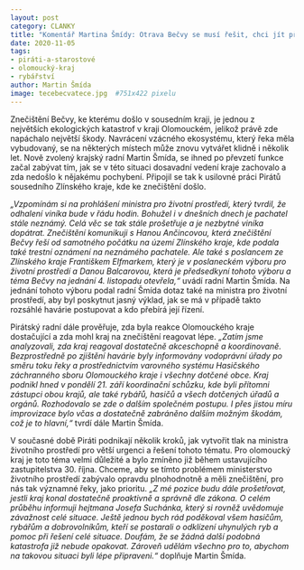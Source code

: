 ```yaml
---
layout: post
category: CLANKY
title: "Komentář Martina Šmídy: Otrava Bečvy se musí řešit, chci jít příkladem"
date: 2020-11-05
tags: 
- piráti-a-starostové
- olomoucký-kraj
- rybářství
author: Martin Šmída
image: tecebecvatece.jpg  #751x422 pixelu
---
```

Znečištění Bečvy, ke kterému došlo v sousedním kraji, je jednou z největších ekologických katastrof v kraji Olomouckém, jelikož právě zde napáchalo největší škody. Navrácení vzácného ekosystému, který řeka měla vybudovaný, se na některých místech může znovu vytvářet klidně i několik let. Nově zvolený krajský radní Martin Šmída, se ihned po převzetí funkce začal zabývat tím, jak se v této situaci dosavadní vedení kraje zachovalo a zda nedošlo k nějakému pochybení. Připojil se tak k usilovné práci Pirátů sousedního Zlínského kraje, kde ke znečištění došlo.

*„Vzpomínám si na prohlášení ministra pro životní prostředí, který tvrdil, že odhalení viníka bude v řádu hodin. Bohužel i v dnešních dnech je pachatel stále neznámý. Celá věc se tak stále prošetřuje a je nezbytné viníka dopátrat. Znečištění komunikuji s Hanou Ančincovou, která znečištění Bečvy řeší od samotného počátku na území Zlínského kraje, kde podala také trestní oznámení na neznámého pachatele. Ale také s poslancem ze Zlínského kraje Františkem Elfmarkem, který je v poslaneckém výboru pro životní prostředí a Danou Balcarovou, která je předsedkyní tohoto výboru a téma Bečvy na jednání 4. listopadu otevřela,“* uvádí radní Martin Šmída. Na jednání tohoto výboru podal radní Šmída dotaz také na ministra pro životní prostředí, aby byl poskytnut jasný výklad, jak se má v případě takto rozsáhlé havárie postupovat a kdo přebírá její řízení.

Pirátský radní dále prověřuje, zda byla reakce Olomouckého kraje dostačující a zda mohl kraj na znečištění reagovat lépe. *„Zatím jsme analyzovali, zda kraj reagoval dostatečně akceschopně a koordinovaně. Bezprostředně po zjištění havárie byly informovány vodoprávní úřady po směru toku řeky a prostřednictvím varovného systému Hasičského záchranného sboru Olomouckého kraje i všechny dotčené obce. Kraj podnikl hned v pondělí 21. září koordinační schůzku, kde byli přítomni zástupci obou krajů, ale také rybářů, hasičů a všech dotčených úřadů a orgánů. Rozhodovalo se zde o dalším společném postupu. I přes jistou míru improvizace bylo včas a dostatečně zabráněno dalším možným škodám, což je to hlavní,“* tvrdí dále Martin Šmída. 

V současné době Piráti podnikají několik kroků, jak vytvořit tlak na ministra životního prostředí pro větší urgenci a řešení tohoto tématu. Pro olomoucký kraj je toto téma velmi důležité a bylo zmíněno již během ustavujícího zastupitelstva 30. října. Chceme, aby se tímto problémem ministerstvo životního prostředí zabývalo opravdu plnohodnotně a měli znečištění, pro nás tak významné řeky, jako prioritu. *„Z mé pozice budu dále prošetřovat, jestli kraj konal dostatečně proaktivně a správně dle zákona. O celém průběhu informuji hejtmana Josefa Suchánka, který si rovněž uvědomuje závažnost celé situace. Ještě jednou bych rád poděkoval všem hasičům, rybářům a dobrovolníkům, kteří se postarali o odklízení uhynulých ryb a pomoc při řešení celé situace. Doufám, že se žádná další podobná katastrofa již nebude opakovat. Zároveň udělám všechno pro to, abychom na takovou situaci byli lépe připraveni.“* doplňuje Martin Šmída.

